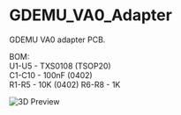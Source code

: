 # GDEMU_VA0_Adapter
GDEMU VA0 adapter PCB.

BOM:\
  U1-U5 - TXS0108 (TSOP20)\
  C1-C10 - 100nF (0402)\
  R1-R5 - 10K (0402)
  R6-R8 - 1K
  
![3D Preview](https://github.com/nikita600/GDEMU_VA0_Adapter/assets/510482/462fa5f0-28d6-44a6-b6d2-3f3fe72face4)
